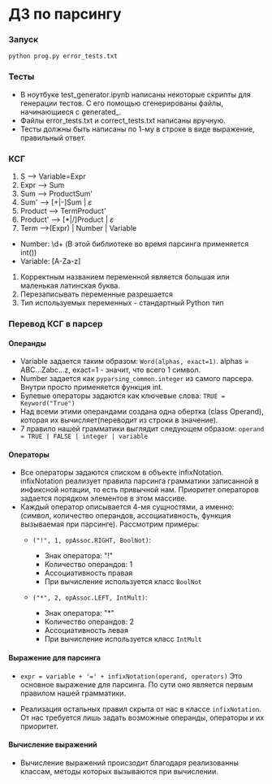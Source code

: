 # ДЗ по парсингу

### Запуск
``python prog.py error_tests.txt``

### Тесты
* В ноутбуке test_generator.ipynb написаны некоторые скрипты для генерации тестов. С его помощью сгенерированы файлы, начинающиеся с generated_.
* Файлы error_tests.txt и correct_tests.txt написаны вручную.
* Тесты должны быть написаны по 1-му в строке в виде выражение, правильный ответ.

### КСГ
1. S --> Variable=Expr 
2. Expr --> Sum
3. Sum --> ProductSum'
4. Sum' --> [+|-]Sum | $\varepsilon$
5. Product --> TermProduct'
6. Product' --> [*|/]Product | $\varepsilon$
7. Term -->(Expr) | Number | Variable

* Number: \d+ (В этой библиотеке во время парсинга применяется int())
* Variable: [A-Za-z]

1. Корректным названием переменной является большая или маленькая латинская буква.
2. Перезаписывать переменные разрешается
3. Тип используемых переменных - стандартный Python тип

### Перевод КСГ в парсер
#### Операнды
* Variable задается таким образом: ``Word(alphas, exact=1)``. alphas = ABC...Zabc...z, exact=1 - значит, что всего 1 символ.
* Number задается как ``pyparsing_common.integer`` из самого парсера. Внутри просто применяется функция int.
* Булевые операторы задаются как ключевые слова: ``TRUE = Keyword("True")``
* Над всеми этими операндами создана одна обертка (class Operand), которая их вычисляет(переводит из строки в значение).
* 7 правило нашей грамматики выглядит следующем образом: ``operand = TRUE | FALSE | integer | variable``



#### Операторы
* Все операторы задаются списком в объекте infixNotation. infixNotation реализует правила парсинга грамматики записанной в инфиксной нотации, то есть привычной нам. Приоритет операторов задается порядком элементов в этом массиве.
* Каждый оператор описывается 4-мя сущностями, а именно: (символ, количество операндов, ассоциативность, функция вызываемая при парсинге). Рассмотрим примеры: 
    * ``("!", 1, opAssoc.RIGHT, BoolNot)``:
        * Знак оператора: "!" 
        * Количество операндов: 1
        * Ассоциативность правая
        * При вычисление используется класс ``BoolNot``
        
    * ``("*", 2, opAssoc.LEFT, IntMult)``:
        * Знак оператора: "*" 
        * Количество операндов: 2
        * Ассоциативность левая
        * При вычисление используется класс ``IntMult``
        

#### Выражение для парсинга
* ``expr = variable + '=' + infixNotation(operand, operators)`` Это основное выражение для парсинга. По сути оно является первым правилом нашей грамматики. 

* Реализация остальных правил скрыта от нас в классе ``infixNotation``. От нас требуется лишь задать возможные операнды, операторы и их приоритет.

#### Вычисление выражений
* Вычисление выражений происзодит благодаря реализованны классам, методы которых вызываются при вычислении. 